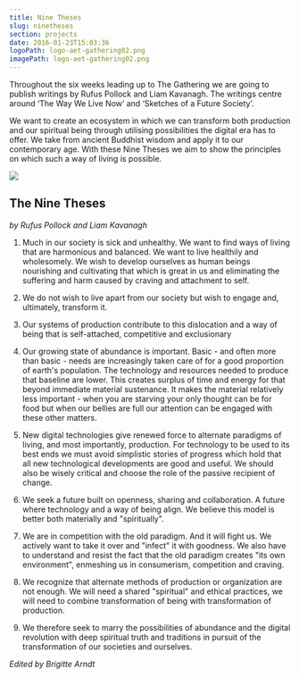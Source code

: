 ```yaml
---
title: Nine Theses
slug: ninetheses
section: projects
date: 2016-01-23T15:03:36
logoPath: logo-aet-gathering02.png
imagePath: logo-aet-gathering02.png
---
```


Throughout the six weeks leading up to The Gathering we are going to publish writings by Rufus Pollock and Liam Kavanagh. The writings centre around  ‘The Way We Live Now’ and ‘Sketches of a Future Society’.

We want to create an ecosystem in which we can transform both production and our spiritual being through utilising possibilities the digital era has to offer. We take from ancient Buddhist wisdom and apply it to our contemporary age. With these Nine Theses we aim to show the principles on which such a way of living is possible.  


<img src="/images/logo-aet-gathering02.png">


## The Nine Theses
*by Rufus Pollock and Liam Kavanagh*

1. Much in our society is sick and unhealthy. We want to find ways of living that are harmonious and balanced. We want to live healthily and wholesomely. We wish to develop ourselves as human beings nourishing and cultivating that which is great in us and eliminating the suffering and harm caused by craving and attachment to self.

2. We do not wish to live apart from our society but wish to engage and, ultimately, transform it.

3. Our systems of production contribute to this dislocation and a way of being that is self-attached, competitive and exclusionary

4. Our growing state of abundance is important. Basic - and often more than basic - needs are increasingly taken care of for a good proportion of earth's population. The technology and resources needed to produce that baseline are lower. This creates surplus of time and energy for that beyond immediate material sustenance. It makes the material relatively less important - when you are starving your only thought can be for food but when our bellies are full our attention can be engaged with these other matters.

5. New digital technologies give renewed force to alternate paradigms of living, and most importantly, production. For technology to be used to its best ends we must avoid simplistic stories of progress which hold that all new technological developments are good and useful. We should also be wisely critical and choose the role of the passive recipient of change.

6. We seek a future built on openness, sharing and collaboration. A future where  technology and a way of being align. We believe this model is better both materially and "spiritually".

7. We are in competition with the old paradigm. And it will fight us. We actively want to take it over and "infect" it with goodness. We also have to understand and resist the fact that the old paradigm creates "its own environment", enmeshing us in consumerism, competition and craving.

8. We recognize that alternate methods of production or organization are not enough. We will need a shared "spiritual" and ethical practices, we will need to combine transformation of being with transformation of production.

9. We therefore seek to marry the possibilities of abundance and the digital revolution with deep spiritual truth and traditions in pursuit of the transformation of our societies and ourselves.



*Edited by Brigitte Arndt*
